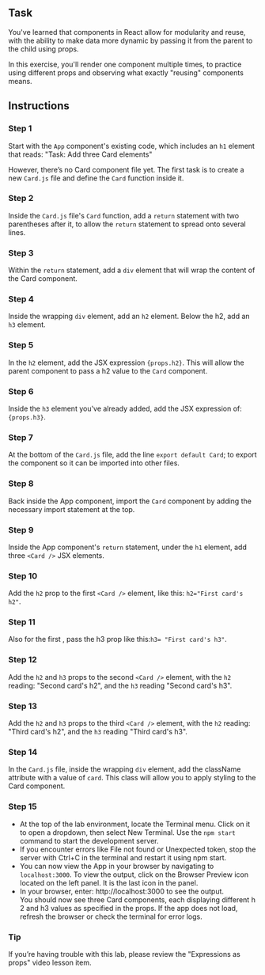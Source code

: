 ## Task

You've learned that components in React allow for modularity and reuse, with the ability to make data more dynamic by passing it from the parent to the child using props.

In this exercise, you'll render one component multiple times, to practice using different props and observing what exactly "reusing" components means.


## Instructions

### **Step 1**

Start with the `App` component's existing code, which includes an `h1` element that reads: "Task: Add three Card elements"

However, there’s no Card component file yet. The first task is to create a new `Card.js` file and define the `Card` function inside it.

### **Step 2**

Inside the `Card.js` file's `Card` function, add a `return` statement with two parentheses after it, to allow the `return` statement to spread onto several lines.

### **Step 3** 

Within the `return` statement, add a `div` element that will wrap the content of the Card component.

### **Step 4** 

Inside the wrapping `div` element, add an `h2` element. Below the h2, add an `h3` element.

### **Step 5** 

In the `h2` element, add the JSX expression `{props.h2}`. This will allow the parent component to pass a h2 value to the `Card` component.

### **Step 6** 

Inside the `h3` element you've already added, add the JSX expression of: `{props.h3}`.

### **Step 7** 

At the bottom of the `Card.js` file, add the line `export default Card`; to export the component so it can be imported into other files.

### **Step 8** 

Back inside the App component, import the `Card` component by adding the necessary import statement at the top.

### **Step 9** 

Inside the App component's `return` statement, under the `h1` element, add three `<Card />` JSX elements.

### **Step 10** 

Add the `h2` prop to the first `<Card />` element, like this: `h2="First card's h2"`.

### **Step 11** 

Also for the first <Card />, pass the h3 prop like this:`h3= "First card's h3"`.

### **Step 12** 

Add the `h2` and `h3` props to the second `<Card />` element, with the `h2` reading: "Second card's h2", and the `h3` reading "Second card's h3".

### **Step 13** 

Add the `h2` and `h3` props to the third `<Card />` element, with the `h2` reading: "Third card's h2", and the `h3` reading "Third card's h3".

### **Step 14** 

In the `Card.js` file, inside the wrapping `div` element, add the className attribute with a value of `card`. This class will allow you to apply styling to the Card component.  

### **S​tep 15**

- At the top of the lab environment, locate the Terminal menu. Click on it to open a dropdown, then select New Terminal.  Use the  `npm start` command to start the development server.  
- If you encounter errors like File not found or Unexpected token, stop the server with Ctrl+C in the terminal and restart it using npm start.  
- You can now view the App in your browser by navigating to `localhost:3000`. To view the output, click on the Browser Preview icon located on the left panel. It is the last icon in the panel.
- In your browser, enter: http://localhost:3000 to see the output.  
You should now see three Card components, each displaying different h2 and h3 values as specified in the props.  If the app does not load, refresh the browser or check the terminal for error logs.  

### **Tip**

If you’re having trouble with this lab, please review the "Expressions as props" video lesson item.
